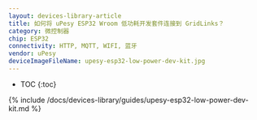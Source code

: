 ```yaml
---
layout: devices-library-article
title: 如何将 uPesy ESP32 Wroom 低功耗开发套件连接到 GridLinks？
category: 微控制器
chip: ESP32
connectivity: HTTP, MQTT, WIFI, 蓝牙
vendor: uPesy
deviceImageFileName: upesy-esp32-low-power-dev-kit.jpg
---
```


* TOC
{:toc}

{% include /docs/devices-library/guides/upesy-esp32-low-power-dev-kit.md %}